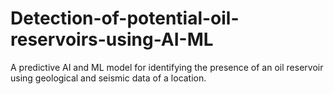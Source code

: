 # Detection-of-potential-oil-reservoirs-using-AI-ML
A predictive AI and ML model for identifying the presence of an oil reservoir using geological and seismic data of a location.
